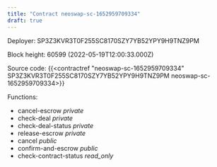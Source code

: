 ```yaml
---
title: "Contract neoswap-sc-1652959709334"
draft: true
---
```

Deployer: SP3Z3KVR3T0F255SC8170SZY7YB52YPY9H9TNZ9PM


 



Block height: 60599 (2022-05-19T12:00:33.000Z)

Source code: {{<contractref "neoswap-sc-1652959709334" SP3Z3KVR3T0F255SC8170SZY7YB52YPY9H9TNZ9PM neoswap-sc-1652959709334>}}

Functions:

* cancel-escrow _private_
* check-deal _private_
* check-deal-status _private_
* release-escrow _private_
* cancel _public_
* confirm-and-escrow _public_
* check-contract-status _read_only_
